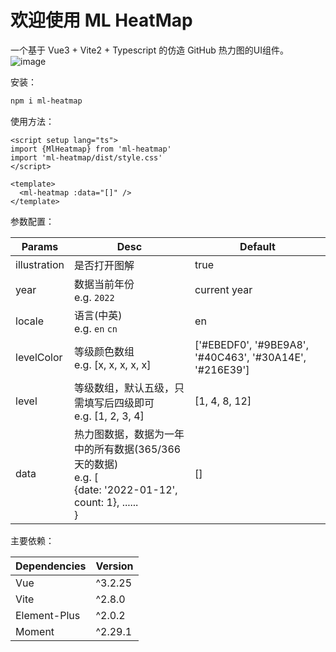 # 欢迎使用 ML HeatMap

一个基于 Vue3 + Vite2 + Typescript 的仿造 GitHub 热力图的UI组件。
![image](https://user-images.githubusercontent.com/34913418/154430134-81e5bffc-206f-4885-bf5a-705c5ddbfcc2.png)

安装：

```bash
npm i ml-heatmap
```

使用方法：

```vue
<script setup lang="ts">
import {MlHeatmap} from 'ml-heatmap'
import 'ml-heatmap/dist/style.css'
</script>

<template>
  <ml-heatmap :data="[]" />
</template>
```

参数配置：

| Params       | Desc                                                         | Default                                                 |
| ------------ | ------------------------------------------------------------ | ------------------------------------------------------- |
| illustration | 是否打开图解                                                 | true                                                    |
| year         | 数据当前年份<br />e.g. `2022`                                | current year                                            |
| locale       | 语言(中英)<br />e.g. `en` `cn`                               | en                                                      |
| levelColor   | 等级颜色数组<br />e.g. [x, x, x, x, x]                       | ['#EBEDF0', '#9BE9A8', '#40C463', '#30A14E', '#216E39'] |
| level        | 等级数组，默认五级，只需填写后四级即可<br />e.g. [1, 2, 3, 4] | [1, 4, 8, 12]                                           |
| data         | 热力图数据，数据为一年中的所有数据(365/366天的数据)<br />e.g. [<br />{date: '2022-01-12',<br />count: 1}, ......<br />} | []                                                      |



主要依赖：

| Dependencies | Version |
| :----------- | ------- |
| Vue          | ^3.2.25 |
| Vite         | ^2.8.0  |
| Element-Plus | ^2.0.2  |
| Moment       | ^2.29.1 |



